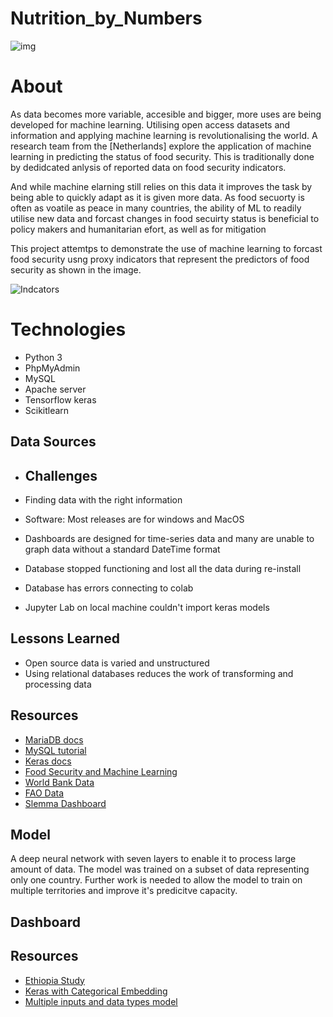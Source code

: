 # Nutrition_by_Numbers
![img](https://stmaaprodfwsite.blob.core.windows.net/assets/sites/1/2015/05/global-food-main.jpg)

# About
 As data becomes more variable, accesible and bigger, more uses are being developed for machine learning. Utilising open access datasets and information and applying machine learning is revolutionalising the world. A research team from the [Netherlands] explore the application of machine learning in predicting the status of food security. This is traditionally done by dedidcated anlysis of reported data on food security indicators.
 
 And while machine elarning still relies on this data it improves the task by being able to quickly adapt as it is given more data. As food secuorty is often as voatile as peace in many countries, the ability of ML to readily utilise new data and forcast changes in food secuirty status is beneficial to policy makers and humanitarian efort, as well as for mitigation
 
 This project attemtps to demonstrate the use of machine learning to forcast food security usng proxy indicators that represent the predictors of food security as shown in the image. 

![Indcators](https://i.pinimg.com/originals/1b/6c/ea/1b6cea6f69eb6f09a37a736ae486c8e6.jpg)

# Technologies
* Python 3
* PhpMyAdmin
* MySQL
* Apache server
* Tensorflow keras
* Scikitlearn

## Data Sources
* ## Challenges

* Finding data with the right information
* Software: Most releases are for windows and MacOS
* Dashboards are designed for time-series data and many are unable to graph data without a standard DateTime format
* Database stopped functioning and lost all the data during re-install
* Database has errors connecting to colab
* Jupyter Lab on local machine couldn't import keras models

## Lessons Learned
* Open source data is varied and unstructured
* Using relational databases reduces the work of transforming and processing data
 
## Resources
* [MariaDB docs](https://mariadb.org/documentation/)
* [MySQL tutorial](https://www.w3schools.com/sql/)
* [Keras docs](https://www.tensorflow.org/api_docs/python/tf/keras)
* [Food Security and Machine Learning](https://onlinelibrary.wiley.com/doi/full/10.1002/aepp.13214)
* [World Bank Data](https://databank.worldbank.org/source/world-development-indicators#)
* [FAO Data](https://www.fao.org/faostat/en/#data)
* [Slemma Dashboard](https://slemma.com/infographics/665681)

## Model

A deep neural network with seven layers to enable it to process large amount of data. The model was trained on a subset of data representing only one country. Further work is needed to allow the model to train on multiple territories and improve it's predicitve capacity.

## Dashboard

## Resources
* [Ethiopia Study](https://www.sciencedirect.com/science/article/pii/S0048969721024372#ec0005)
* [Keras with Categorical Embedding](https://medium.com/@roeibahumi/keras-regression-with-categorical-variable-embeddings-dfc28616e7fe)
* [Multiple inputs and data types model](https://pyimagesearch.com/2019/02/04/keras-multiple-inputs-and-mixed-data/)
